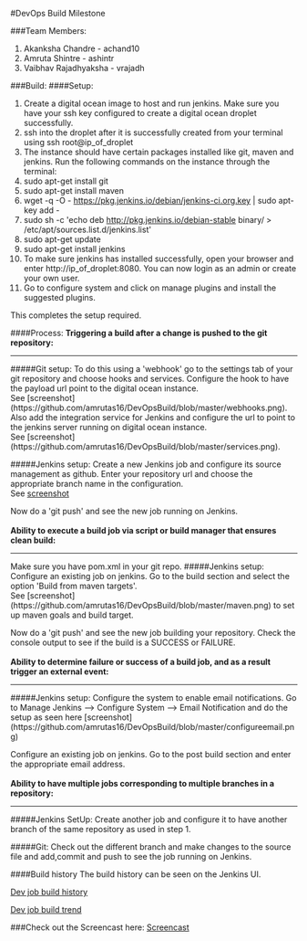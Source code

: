#DevOps Build Milestone

###Team Members:
1. Akanksha Chandre - achand10
2. Amruta Shintre - ashintr
3. Vaibhav Rajadhyaksha - vrajadh

###Build:
####Setup:
1. Create a digital ocean image to host and run jenkins. Make sure you have your ssh key configured to create a digital ocean droplet successfully.
2. ssh into the droplet after it is successfully created from your terminal using ssh root@ip_of_droplet
3. The instance should have certain packages installed like git, maven and jenkins. Run the following commands on the instance through the terminal:
  1. sudo apt-get install git
  2. sudo apt-get install maven
  3. wget -q -O - https://pkg.jenkins.io/debian/jenkins-ci.org.key | sudo apt-key add -
  4. sudo sh -c 'echo deb http://pkg.jenkins.io/debian-stable binary/ > /etc/apt/sources.list.d/jenkins.list'
  5. sudo apt-get update
  6. sudo apt-get install jenkins
4. To make sure jenkins has installed successfully, open your browser and enter http://ip_of_droplet:8080. You can now login as an admin or create your own user.
5. Go to configure system and click on manage plugins and install the suggested plugins.

This completes the setup required.

####Process:
<b>Triggering a build after a change is pushed to the git repository:</b><br>
<hr>
#####Git setup:
To do this using a 'webhook' go to the settings tab of your git repository and choose hooks and services.
Configure the hook to have the payload url point to the digital ocean instance.<br> 
See [screenshot](https://github.com/amrutas16/DevOpsBuild/blob/master/webhooks.png).<br>
Also add the integration service for Jenkins and configure the url to point to the jenkins server running on digital ocean instance.<br> See [screenshot](https://github.com/amrutas16/DevOpsBuild/blob/master/services.png).<br>

#####Jenkins setup:
Create a new Jenkins job and configure its source management as github.
Enter your repository url and choose the appropriate branch name in the configuration.<br>
See [screenshot](https://github.com/amrutas16/DevOpsBuild/blob/master/sourcecodemgmt.png)

Now do a 'git push' and see the new job running on Jenkins.
<br>
<br>
<b>Ability to execute a build job via script or build manager that ensures clean build:</b><br>
<hr>
Make sure you have pom.xml in your git repo.
#####Jenkins setup:
Configure an existing job on jenkins. Go to the build section and select the option 'Build from maven targets'.<br>
See [screenshot](https://github.com/amrutas16/DevOpsBuild/blob/master/maven.png) to set up maven goals and build target.

Now do a 'git push' and see the new job building your repository.
Check the console output to see if the build is a SUCCESS or FAILURE.
<br>
<br>
<b> Ability to determine failure or success of a build job, and as a result trigger an external event:</b><br>
<hr>
#####Jenkins setup:
Configure the system to enable email notifications. Go to Manage Jenkins --> Configure System --> Email Notification and do the setup as seen here [screenshot](https://github.com/amrutas16/DevOpsBuild/blob/master/configureemail.png)

Configure an existing job on jenkins. Go to the post build section and enter the appropriate email address.
<br>
<br>
<b> Ability to have multiple jobs corresponding to multiple branches in a repository:</b><br>
<hr>
#####Jenkins SetUp:
Create another job and configure it to have another branch of the same repository as used in step 1.

#####Git:
Check out the different branch and make changes to the source file and add,commit and push to see the job running on Jenkins.

####Build history
The build history can be seen on the Jenkins UI.

[Dev job build history](./buildHistory1.png)

[Dev job build trend](./buildHistory2.png)

###Check out the Screencast here:
[Screencast](https://www.youtube.com/watch?v=qWCNdithWeU&feature=youtu.be)
